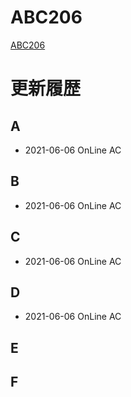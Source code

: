 # ABC206
[ABC206](https://atcoder.jp/contests/abc206)

# 更新履歴

## A
 - 2021-06-06 OnLine AC  

## B
 - 2021-06-06 OnLine AC  
 
## C
 - 2021-06-06 OnLine AC  

## D
 - 2021-06-06 OnLine AC 

## E

 
## F
